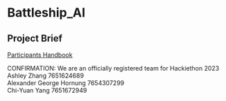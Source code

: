 # Battleship_AI

## Project Brief
[Participants Handbook](https://scented-noodle-4c2.notion.site/Hackiethon-2023-BattleShips-Participants-Handbook-182003e3c1d7414f9df089e7ac416950)

CONFIRMATION: We are an officially registered team for Hackiethon 2023<br />
Ashley Zhang 7651624689<br />
Alexander George Hornung 7654307299<br />
Chi-Yuan Yang 7651672949<br />
